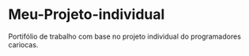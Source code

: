 # Meu-Projeto-individual
Portifólio de trabalho com base no projeto individual do programadores cariocas.
